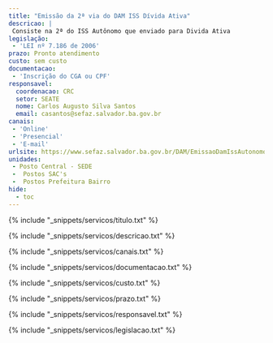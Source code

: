 ```yaml
---
title: "Emissão da 2ª via do DAM ISS Dívida Ativa"
descricao: |
 Consiste na 2ª do ISS Autônomo que enviado para Divida Ativa
legislação: 
 - 'LEI nº 7.186 de 2006'
prazo: Pronto atendimento
custo: sem custo
documentacao: 
 - 'Inscrição do CGA ou CPF'
responsavel:
  coordenacao: CRC
  setor: SEATE
  nome: Carlos Augusto Silva Santos
  email: casantos@sefaz.salvador.ba.gov.br
canais: 
 - 'Online'
 - 'Presencial'
 - 'E-mail'
urlsite: https://www.sefaz.salvador.ba.gov.br/DAM/EmissaoDamIssAutonomoDividaAtiva?Length=3
unidades: 
 - Posto Central - SEDE
 -  Postos SAC's
 -  Postos Prefeitura Bairro
hide:
  - toc
---
```


{% include "_snippets/servicos/titulo.txt" %}

{% include "_snippets/servicos/descricao.txt" %}

{% include "_snippets/servicos/canais.txt" %}

{% include "_snippets/servicos/documentacao.txt" %}

{% include "_snippets/servicos/custo.txt" %}

{% include "_snippets/servicos/prazo.txt" %}

{% include "_snippets/servicos/responsavel.txt" %}

{% include "_snippets/servicos/legislacao.txt" %}

